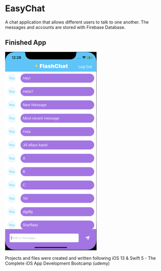 

#  EasyChat

A chat application that allows different users to talk to one another. The messages and accounts are stored with Firebase Database. 

## Finished App
<img src="https://github.com/GavinWon/EasyChat/blob/master/easychat.png" alt="Finished App" width=300>

Projects and files were created and written following iOS 13 & Swift 5 - The Complete iOS App Development Bootcamp (udemy)






